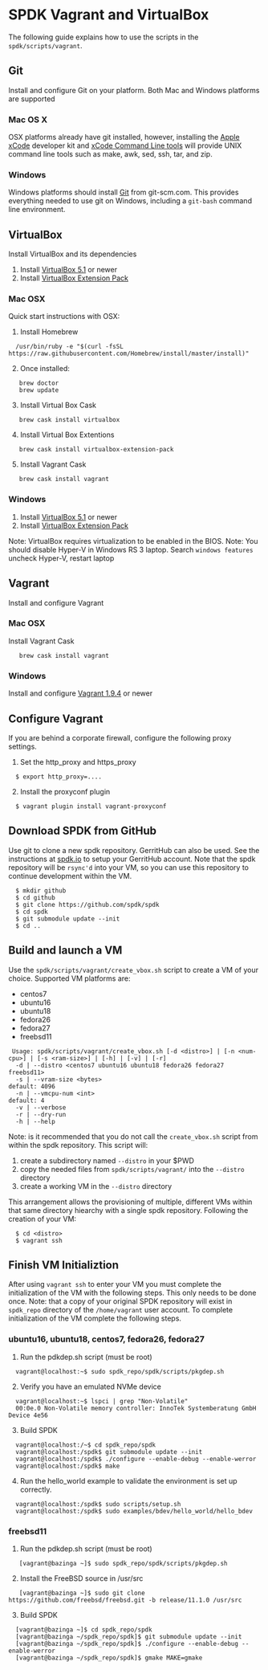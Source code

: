 # SPDK Vagrant and VirtualBox

The following guide explains how to use the scripts in the `spdk/scripts/vagrant`.

## Git

Install and configure Git on your platform. Both Mac and Windows platforms are supported

### Mac OS X

OSX platforms already have git installed, however, installing the [Apple xCode](https://developer.apple.com/xcode/) developer kit and [xCode Command Line tools](https://developer.apple.com/xcode/features/) will provide UNIX command line tools such as make, awk, sed, ssh, tar, and zip.

### Windows

Windows platforms should install [Git](https://git-scm.com/download/win) from git-scm.com.  This provides everything needed to use git on Windows, including a `git-bash` command line environment.

## VirtualBox

Install VirtualBox and its dependencies

1. Install [VirtualBox 5.1](https://www.virtualbox.org/wiki/Downloads) or newer
2. Install [VirtualBox Extension Pack](https://www.virtualbox.org/wiki/Downloads)

### Mac OSX

Quick start instructions with OSX:

1. Install Homebrew

```
  /usr/bin/ruby -e "$(curl -fsSL https://raw.githubusercontent.com/Homebrew/install/master/install)"
```

2. Once installed:

```
   brew doctor
   brew update
```

3. Install Virtual Box Cask

```
   brew cask install virtualbox
```

4. Install Virtual Box Extentions

```
   brew cask install virtualbox-extension-pack
```

5. Install Vagrant Cask

```
   brew cask install vagrant
```

### Windows

1. Install [VirtualBox 5.1](https://www.virtualbox.org/wiki/Downloads) or newer
2. Install [VirtualBox Extension Pack](https://www.virtualbox.org/wiki/Downloads)

Note: VirtualBox requires virtualization to be enabled in the BIOS.
Note: You should disable Hyper-V in Windows RS 3 laptop. Search `windows features` uncheck Hyper-V, restart laptop

## Vagrant

Install and configure Vagrant

### Mac OSX

Install Vagrant Cask

```
   brew cask install vagrant
```

### Windows

Install and configure [Vagrant 1.9.4](https://www.vagrantup.com) or newer

## Configure Vagrant

If you are behind a corporate firewall, configure the following proxy settings.

1. Set the http_proxy and https_proxy
```
  $ export http_proxy=....
```
2. Install the proxyconf plugin
```
  $ vagrant plugin install vagrant-proxyconf
```

## Download SPDK from GitHub

Use git to clone a new spdk repository. GerritHub can also be used. See the instructions at [spdk.io](http://www.spdk.io/development/#gerrithub) to setup your GerritHub account. Note that the spdk repository will be `rsync'd` into your VM, so you can use this repository to continue development within the VM.

```
  $ mkdir github
  $ cd github
  $ git clone https://github.com/spdk/spdk
  $ cd spdk
  $ git submodule update --init
  $ cd ..
```

## Build and launch a VM

Use the `spdk/scripts/vagrant/create_vbox.sh` script to create a VM of your choice.  Supported VM platforms are:

- centos7
- ubuntu16
- ubuntu18
- fedora26
- fedora27
- freebsd11

```
 Usage: spdk/scripts/vagrant/create_vbox.sh [-d <distro>] | [-n <num-cpu>] | [-s <ram-size>] | [-h] | [-v] | [-r]
  -d | --distro <centos7 ubuntu16 ubuntu18 fedora26 fedora27 freebsd11>
  -s | --vram-size <bytes>                                     default: 4096
  -n | --vmcpu-num <int>                                       default: 4
  -v | --verbose
  -r | --dry-run
  -h | --help
```

Note: is it recommended that you do not call the `create_vbox.sh` script from within the spdk repository. This script will:

1. create a subdirectory named `--distro` in your $PWD
2. copy the needed files from `spdk/scripts/vagrant/` into the `--distro` directory
3. create a working VM in the `--distro` directory

This arrangement allows the provisioning of multiple, different VMs within that same directory hiearchy with a single spdk repository.  Following the creation of your VM:

```
  $ cd <distro>
  $ vagrant ssh
```

## Finish VM Initializtion

After using `vagrant ssh` to enter your VM you must complete the initialization of the VM with the following steps. This only needs to be done once.  Note: that a copy of your original SPDK repository will exist in `spdk_repo` directory of the `/home/vagrant` user account.  To complete initialization of the VM complete the following steps.

### ubuntu16, ubuntu18, centos7, fedora26, fedora27

1. Run the pdkdep.sh script (must be root)

```
  vagrant@localhost:~$ sudo spdk_repo/spdk/scripts/pkgdep.sh
```

2. Verify you have an emulated NVMe device

```
  vagrant@localhost:~$ lspci | grep "Non-Volatile"
  00:0e.0 Non-Volatile memory controller: InnoTek Systemberatung GmbH Device 4e56
```

3. Build SPDK

```
  vagrant@localhost:/~$ cd spdk_repo/spdk
  vagrant@localhost:/spdk$ git submodule update --init
  vagrant@localhost:/spdk$ ./configure --enable-debug --enable-werror
  vagrant@localhost:/spdk$ make
```

4. Run the hello_world example to validate the environment is set up correctly.

```
  vagrant@localhost:/spdk$ sudo scripts/setup.sh
  vagrant@localhost:/spdk$ sudo examples/bdev/hello_world/hello_bdev
```
### freebsd11

1. Run the pdkdep.sh script (must be root)

```
   [vagrant@bazinga ~]$ sudo spdk_repo/spdk/scripts/pkgdep.sh
```

2. Install the FreeBSD source in /usr/src

```
   [vagrant@bazinga ~]$ sudo git clone https://github.com/freebsd/freebsd.git -b release/11.1.0 /usr/src
```

3. Build SPDK

```
  [vagrant@bazinga ~]$ cd spdk_repo/spdk
  [vagrant@bazinga ~/spdk_repo/spdk]$ git submodule update --init
  [vagrant@bazinga ~/spdk_repo/spdk]$ ./configure --enable-debug --enable-werror
  [vagrant@bazinga ~/spdk_repo/spdk]$ gmake MAKE=gmake
```
